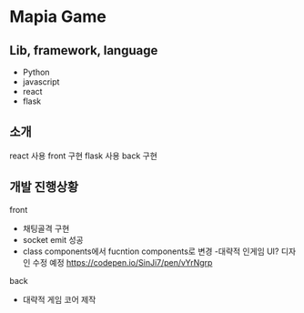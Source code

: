 Mapia Game
================
Lib, framework, language
----------------
- Python
- javascript
- react
- flask

소개
-----------------
react 사용 front 구현
flask 사용 back 구현

개발 진행상황
-----------------
front
- 채팅골격 구현
- socket emit 성공
- class components에서 fucntion components로 변경 
    -대략적 인게임 UI? 디자인 수정 예정 https://codepen.io/SinJi7/pen/vYrNgrp

back
- 대략적 게임 코어 제작